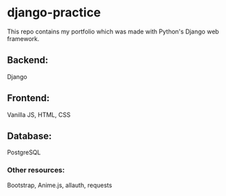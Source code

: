 # django-practice

This repo contains my portfolio which was made with Python's Django web framework. 

## Backend:

Django

## Frontend:

Vanilla JS, HTML, CSS

## Database:

PostgreSQL

### Other resources:

Bootstrap, Anime.js, allauth, requests
